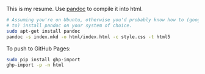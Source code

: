 This is my resume. Use [pandoc][1] to compile it into html.

```bash
# Assuming you're on Ubuntu, otherwise you'd probably know how to (google how
# to) install pandoc on your system of choice.
sudo apt-get install pandoc
pandoc -s index.mkd -o html/index.html -c style.css -t html5
```

To push to GitHub Pages:

```bash
sudo pip install ghp-import
ghp-import -p -n html
```

[1]: http://johnmacfarlane.net/pandoc/
